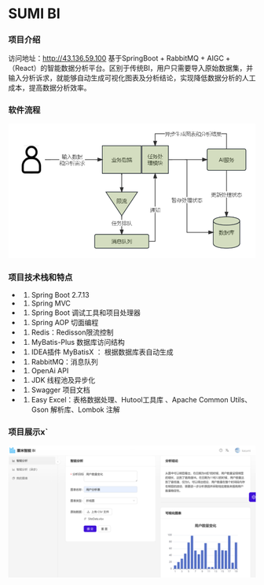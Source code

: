 # SUMI BI
### 项目介绍
访问地址：http://43.136.59.100
基于SpringBoot + RabbitMQ + AIGC +（React）的智能数据分析平台。区别于传统BI，用户只需要导入原始数据集，并输入分析诉求，就能够自动生成可视化图表及分析结论，实现降低数据分析的人工成本，提高数据分析效率。
### 软件流程
![输入图片说明](src/main/resources/%E6%9C%AA%E5%91%BD%E5%90%8D%E6%96%87%E4%BB%B6.jpg)
### 项目技术栈和特点
- 1. Spring Boot 2.7.13
- 1. Spring MVC
- 1. Spring Boot 调试工具和项目处理器
- 1. Spring AOP 切面编程
- 1. Redis：Redisson限流控制
- 1. MyBatis-Plus 数据库访问结构
- 1. IDEA插件 MyBatisX ： 根据数据库表自动生成
- 1. RabbitMQ：消息队列
- 1. OpenAi API
- 1. JDK 线程池及异步化
- 1. Swagger 项目文档
- 1. Easy Excel：表格数据处理、Hutool工具库 、Apache Common Utils、Gson 解析库、Lombok 注解

### 项目展示x`
![输入图片说明](src/main/resources/%E6%8D%95%E8%8E%B7.PNG)
